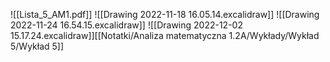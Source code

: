 ![[Lista_5_AM1.pdf]]
![[Drawing 2022-11-18 16.05.14.excalidraw]]
![[Drawing 2022-11-24 16.54.15.excalidraw]]
![[Drawing 2022-12-02 15.17.24.excalidraw]][[Notatki/Analiza matematyczna 1.2A/Wykłady/Wykład 5/Wykład 5]]
